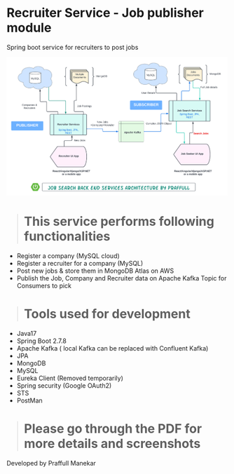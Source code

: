 # Recruiter Service - Job publisher module
Spring boot service for recruiters to post jobs

!["architecture"](https://github.com/praffull9/RecruiterService/blob/9e828d439a6ad093a7ad66ea417246e272947fca/ServicesArchitecture.png "Architecture")

> # This service performs following functionalities
- Register a company (MySQL cloud)
- Register a recruiter for a company (MySQL) 
- Post new jobs & store them in MongoDB Atlas on AWS
- Publish the Job, Company and Recruiter data on Apache Kafka Topic for Consumers to pick

> # Tools used for development
- Java17
- Spring Boot 2.7.8
- Apache Kafka ( local Kafka can be replaced with Confluent Kafka)
- JPA
- MongoDB
- MySQL
- Eureka Client (Removed temporarily)
- Spring security (Google OAuth2)
- STS
- PostMan

> # Please go through the PDF for more details and screenshots

Developed by
Praffull Manekar

